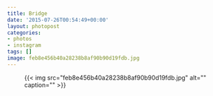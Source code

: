 ```yaml
---
title: Bridge
date: '2015-07-26T00:54:49+00:00'
layout: photopost
categories:
- photos
- instagram
tags: []
image: feb8e456b40a28238b8af90b90d19fdb.jpg
---
```


<figure class="photo photo--square">
  {{< img src="feb8e456b40a28238b8af90b90d19fdb.jpg" alt="" caption="" >}}

</figure>




